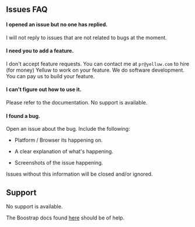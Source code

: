 ## Issues FAQ

####  I opened an issue but no one has replied.

I will not reply to issues that are not related to bugs at the moment.

#### I need you to add a feature.

I don't accept feature requests.
You can contact me at `pr@yelluw.com` to hire (for money) Yelluw to work on your feature.
We do software development. You can pay us to build your feature.

#### I can't figure out how to use it.

Please refer to the documentation. No support is available.

#### I found a bug.

Open an issue about the bug. Include the following:

- Platform / Browser its happening on.

- A clear explanation of what's happening.

- Screenshots of the issue happening.

Issues without this information will be closed and/or ignored.

## Support

No support is available.

The Boostrap docs found [here](http://getbootstrap.com/) should be of help.